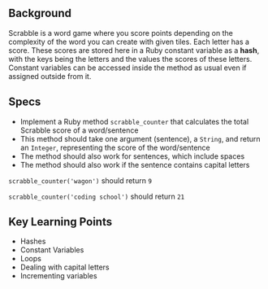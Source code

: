 ## Background

Scrabble is a word game where you score points depending on the complexity of the word you can create with given tiles. Each letter has a score. These scores are stored here in a Ruby constant variable as a **hash**, with the keys being the letters and the values the scores of these letters. Constant variables can be accessed inside the method as usual even if assigned outside from it.

## Specs

- Implement a Ruby method `scrabble_counter` that calculates the total Scrabble score of a word/sentence
- This method should take one argument (sentence), a `String`, and return an `Integer`, representing the score of the word/sentence
- The method should also work for sentences, which include spaces
- The method should also work if the sentence contains capital letters

`scrabble_counter('wagon')` should return `9`

`scrabble_counter('coding school')` should return `21`

## Key Learning Points

- Hashes
- Constant Variables
- Loops
- Dealing with capital letters
- Incrementing variables
